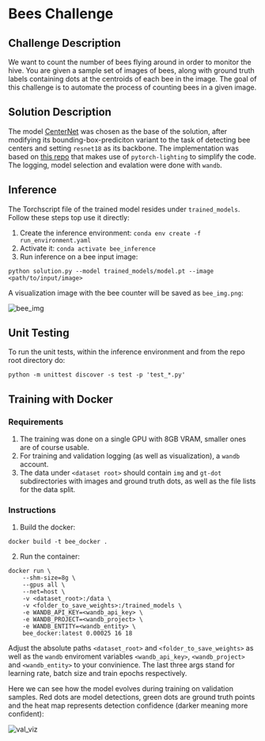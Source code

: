 # Bees Challenge

## Challenge Description

We want to count the number of bees flying around in order to monitor the hive. You are given a sample set of images
of bees, along with ground truth labels containing dots at the centroids of each bee in the image. The goal of this
challenge is to automate the process of counting bees in a given image.

## Solution Description

The model [CenterNet](https://arxiv.org/abs/1904.07850) was chosen as the base of the solution, after modifying its bounding-box-prediciton variant to the task of detecting bee centers and setting `resnet18` as its backbone. The implementation was based on [this repo](https://github.com/tteepe/CenterNet-pytorch-lightning/tree/main) that makes use of `pytorch-lighting` to simplify the code. The logging, model selection and evalation were done with `wandb`.


## Inference

The Torchscript file of the trained model resides under `trained_models`. Follow these steps top use it directly:

1. Create the inference environment: `conda env create -f  run_environment.yaml`
2. Activate it: `conda activate bee_inference`
3. Run inference on a bee input image: 
```
python solution.py --model trained_models/model.pt --image <path/to/input/image>
```
A visualization image with the bee counter will be saved as `bee_img.png`:

![bee_img](https://github.com/user-attachments/assets/8503f7d6-0d0f-4b89-b824-05fdb2648e86)


## Unit Testing

To run the unit tests, within the inference environment and from the repo root directory do:
```
python -m unittest discover -s test -p 'test_*.py'
```

## Training with Docker

### Requirements

1. The training was done on a single GPU with 8GB VRAM, smaller ones are of course usable.
2. For training and validation logging (as well as visualization), a `wandb` account.
3. The data under `<dataset root>` should contain `img` and `gt-dot` subdirectories with images and ground truth dots, as well as the file lists for the data split.


### Instructions
1. Build the docker:

```
docker build -t bee_docker .
```
2. Run the container:
```
docker run \
    --shm-size=8g \
    --gpus all \
    --net=host \
    -v <dataset_root>:/data \
    -v <folder_to_save_weights>:/trained_models \
    -e WANDB_API_KEY=<wandb_api_key> \
    -e WANDB_PROJECT=<wandb_project> \
    -e WANDB_ENTITY=<wandb_entity> \
    bee_docker:latest 0.00025 16 18
```
Adjust the absolute paths `<dataset_root>` and `<folder_to_save_weights>` as well as the `wandb` enviroment variables `<wandb_api_key>`, `<wandb_project>` and `<wandb_entity>` to your convinience. The last three args stand for learning rate, batch size and train epochs respectively.


Here we can see how the model evolves during training on validation samples. Red dots are model detections, green dots are ground truth points and the heat map represents detection confidence (darker meaning more confident):

![val_viz](https://github.com/user-attachments/assets/27bd6309-88a0-4c9f-89c3-05222cfd649f)
